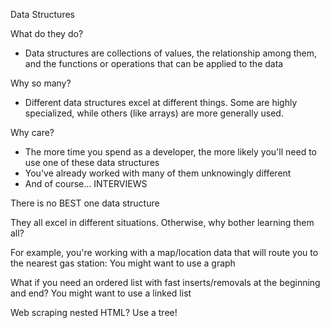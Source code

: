 Data Structures

What do they do?
- Data structures are collections of values, the relationship among them,
and the functions or operations that can be applied to the data

Why so many?
- Different data structures excel at different things.
Some are highly specialized, while others (like arrays)
are more generally used.

Why care?
- The more time you spend as a developer, the more likely you'll need
to use one of these data structures
- You've already worked with many of them unknowingly different
- And of course... INTERVIEWS

There is no BEST one data structure

They all excel in different situations. Otherwise, why bother learning them all?

For example, you're working with a map/location data that will route you to the nearest gas station:
You might want to use a graph

What if you need an ordered list with fast inserts/removals at the beginning and end?
You might want to use a linked list

Web scraping nested HTML?
Use a tree!


